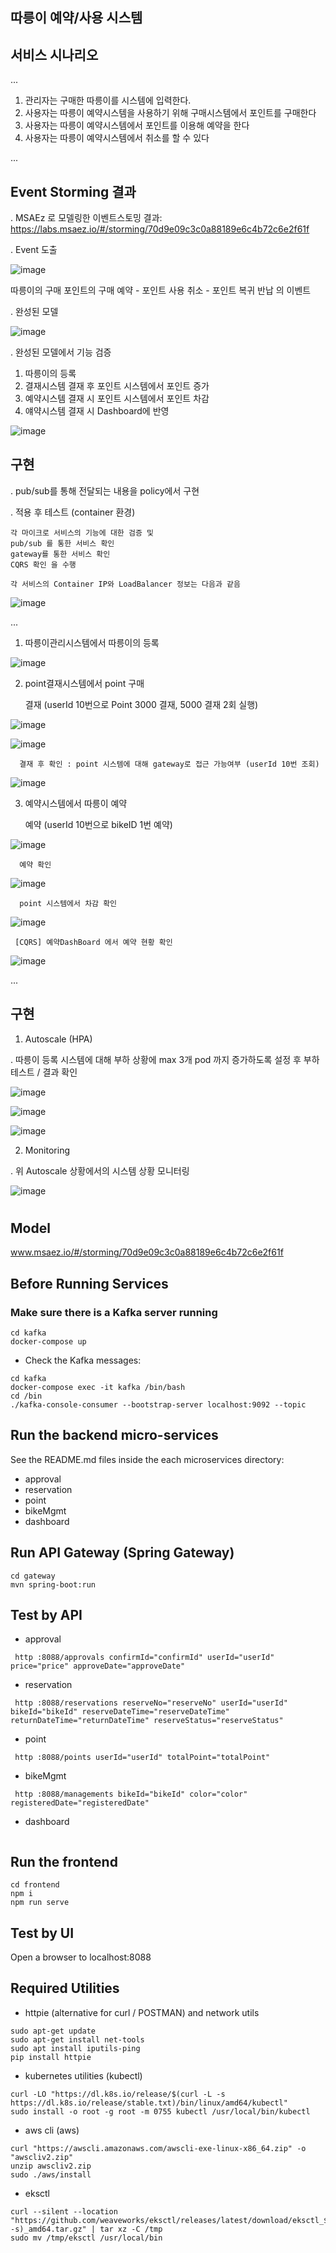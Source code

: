 ## 따릉이 예약/사용 시스템

## 서비스 시나리오

...

1. 관리자는 구매한 따릉이를 시스템에 입력한다.
2. 사용자는 따릉이 예약시스템을 사용하기 위해 구매시스템에서 포인트를 구매한다
3. 사용자는 따릉이 예약시스템에서 포인트를 이용해 예약을 한다
4. 사용자는 따릉이 예약시스템에서 취소를 할 수 있다

...


## Event Storming 결과
 . MSAEz 로 모델링한 이벤트스토밍 결과:
  https://labs.msaez.io/#/storming/70d9e09c3c0a88189e6c4b72c6e2f61f

 
 . Event 도출
 
![image](https://user-images.githubusercontent.com/2344829/217235648-3a1157ed-2092-47e4-9f6a-9b391d7e2743.png)

  따릉이의 구매
  포인트의 구매
  예약 - 포인트 사용
  취소 - 포인트 복귀
  반납
  의 이벤트 


 . 완성된 모델
 
 ![image](https://user-images.githubusercontent.com/2344829/217236216-a38c0155-8026-4a97-80a3-d5ea708bb64e.png)



 . 완성된 모델에서 기능 검증
 
  1) 따릉이의 등록
  2) 결재시스템 결재 후 포인트 시스템에서 포인트 증가
  3) 예약시스템 결재 시 포인트 시스템에서 포인트 차감
  4) 얘약시스템 결재 시 Dashboard에 반영

![image](https://user-images.githubusercontent.com/2344829/217412767-34ff261d-2002-4b1c-af23-a66dc2632cfc.png)

  
## 구현

  . pub/sub를 통해 전달되는 내용을 policy에서 구현
  
  
  . 적용 후 테스트 (container 환경)
  
    각 마이크로 서비스의 기능에 대한 검증 및
    pub/sub 를 통한 서비스 확인
    gateway를 통한 서비스 확인
    CQRS 확인 을 수행 
  
    각 서비스의 Container IP와 LoadBalancer 정보는 다음과 같음
    
    
![image](https://user-images.githubusercontent.com/2344829/217415304-314b7530-d77f-478d-b6e8-9f3b5870eae0.png)
 




  
  ...
  
   1) 따릉이관리시스템에서 따릉이의 등록 
   
![image](https://user-images.githubusercontent.com/2344829/217415452-0f588431-a2f2-4a37-9813-c8db144b2e9f.png)

 
       
   2) point결재시스템에서 point 구매
      
      결재 (userId 10번으로 Point 3000 결재, 5000 결재 2회 실행)
      
![image](https://user-images.githubusercontent.com/2344829/217415615-af98dc8b-3bb8-4261-bcc9-d8f815478038.png)

![image](https://user-images.githubusercontent.com/2344829/217415694-6e007bd1-d9c9-4f73-9318-4ea182826a90.png)
      
      결재 후 확인 : point 시스템에 대해 gateway로 접근 가능여부 (userId 10번 조회)
      

 ![image](https://user-images.githubusercontent.com/2344829/217409607-07e44677-6c87-4c57-ba46-2067083f4584.png)
 
 
            
   3) 예약시스템에서 따릉이 예약

      예약 (userId 10번으로 bikeID 1번 예약)

![image](https://user-images.githubusercontent.com/2344829/217415755-cc6218b5-e591-4d76-a914-ecae4df0e08b.png)


      예약 확인
           
![image](https://user-images.githubusercontent.com/2344829/217410023-c5b80db4-03dd-4d4e-9ce2-7e19464ccafe.png)
 
 
      point 시스템에서 차감 확인
 
 ![image](https://user-images.githubusercontent.com/2344829/217411525-1c1e3984-6c65-4c9d-b16f-56c2de282aae.png)
 
      
     [CQRS] 예약DashBoard 에서 예약 현황 확인
      
![image](https://user-images.githubusercontent.com/2344829/217411732-efca23c3-02d3-4761-b2e2-fc2524ab1302.png)

 
          
  ...


## 구현

 1. Autoscale (HPA)
 
  . 따릉이 등록 시스템에 대해 부하 상황에 max 3개 pod 까지 증가하도록 설정 후 부하 테스트 / 결과 확인

![image](https://user-images.githubusercontent.com/2344829/217416791-df92b169-1602-4fe8-b872-44e99adb5f89.png)



![image](https://user-images.githubusercontent.com/2344829/217416702-87e0da3b-84b5-4e31-80b5-519a75a9a33c.png)



![image](https://user-images.githubusercontent.com/2344829/217416636-46657225-90f2-44fa-900f-bae53f13e969.png)


 2. Monitoring

  . 위 Autoscale 상황에서의 시스템 상황 모니터링
  
  ![image](https://user-images.githubusercontent.com/2344829/217417027-a7025029-be25-46ae-a2a4-c713a7d52120.png)



## 
  
  

# 

## Model
www.msaez.io/#/storming/70d9e09c3c0a88189e6c4b72c6e2f61f

## Before Running Services
### Make sure there is a Kafka server running
```
cd kafka
docker-compose up
```
- Check the Kafka messages:
```
cd kafka
docker-compose exec -it kafka /bin/bash
cd /bin
./kafka-console-consumer --bootstrap-server localhost:9092 --topic
```

## Run the backend micro-services
See the README.md files inside the each microservices directory:

- approval
- reservation
- point
- bikeMgmt
- dashboard


## Run API Gateway (Spring Gateway)
```
cd gateway
mvn spring-boot:run
```

## Test by API
- approval
```
 http :8088/approvals confirmId="confirmId" userId="userId" price="price" approveDate="approveDate" 
```
- reservation
```
 http :8088/reservations reserveNo="reserveNo" userId="userId" bikeId="bikeId" reserveDateTime="reserveDateTime" returnDateTime="returnDateTime" reserveStatus="reserveStatus" 
```
- point
```
 http :8088/points userId="userId" totalPoint="totalPoint" 
```
- bikeMgmt
```
 http :8088/managements bikeId="bikeId" color="color" registeredDate="registeredDate" 
```
- dashboard
```
```


## Run the frontend
```
cd frontend
npm i
npm run serve
```

## Test by UI
Open a browser to localhost:8088

## Required Utilities

- httpie (alternative for curl / POSTMAN) and network utils
```
sudo apt-get update
sudo apt-get install net-tools
sudo apt install iputils-ping
pip install httpie
```

- kubernetes utilities (kubectl)
```
curl -LO "https://dl.k8s.io/release/$(curl -L -s https://dl.k8s.io/release/stable.txt)/bin/linux/amd64/kubectl"
sudo install -o root -g root -m 0755 kubectl /usr/local/bin/kubectl
```

- aws cli (aws)
```
curl "https://awscli.amazonaws.com/awscli-exe-linux-x86_64.zip" -o "awscliv2.zip"
unzip awscliv2.zip
sudo ./aws/install
```

- eksctl 
```
curl --silent --location "https://github.com/weaveworks/eksctl/releases/latest/download/eksctl_$(uname -s)_amd64.tar.gz" | tar xz -C /tmp
sudo mv /tmp/eksctl /usr/local/bin
```

